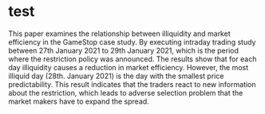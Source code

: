 # test

This paper examines the relationship between illiquidity and market efficiency in the GameStop case study. By executing intraday trading study between 27th January 2021 to 29th January 2021, which is the period where the restriction policy was announced. The results show that for each day illiquidity causes a reduction in market efficiency. However, the most illiquid day (28th. January 2021) is the day with the smallest price predictability. This result indicates that the traders react to new information about the restriction, which leads to adverse selection problem that the market makers have to expand the spread.



